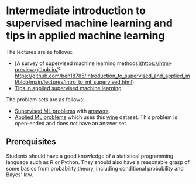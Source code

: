 # Intermediate introduction to supervised machine learning and tips in applied machine learning

The lectures are as follows:

- [A survey of supervised machine learning methods](https://html-preview.github.io/?
https://github.com/ben18785/introduction_to_supervised_and_applied_ml/blob/main/lectures/intro_to_ml_supervised.html)
- [Tips in applied supervised machine learning](lectures/intro_to_ml_supervised.html)

The problem sets are as follows:

- [Supervised ML problems](problem_sets/s_problems_supervised.html) with [answers](problem_sets/s_problems_supervised_answers.html).
- [Applied ML problems](problem_sets/s_problems_applied.nb.html) which uses this [wine](problem_sets/data/winemag-data_first150k.csv) dataset. This problem is open-ended and does not have an answer set.

## Prerequisites

Students should have a good knowledge of a statistical programming language such as R or Python. They should also have a reasonable grasp of some basics from probability theory, including conditional probability and Bayes' law.
